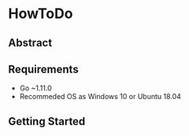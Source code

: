 # HowToDo
## Abstract
## Requirements
* Go ~1.11.0
* Recommeded OS as Windows 10 or Ubuntu 18.04
## Getting Started
